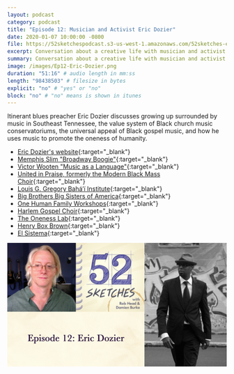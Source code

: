```yaml
---
layout: podcast
category: podcast
title: "Episode 12: Musician and Activist Eric Dozier"
date: 2020-01-07 10:00:00 -0800
file: https://52sketchespodcast.s3-us-west-1.amazonaws.com/52sketches-episode-012-Eric-Dozier.mp3
excerpt: Conversation about a creative life with musician and activist Eric Dozier
summary: Conversation about a creative life with musician and activist Eric Dozier
image: /images/Ep12-Eric-Dozier.png
duration: "51:16" # audio length in mm:ss
length: "98438503" # filesize in bytes
explicit: "no" # "yes" or "no"
block: "no" # "no" means is shown in itunes
---
```


Itinerant blues preacher Eric Dozier discusses
growing up surrounded by music in Southeast Tennessee,
the value system of Black church music conservatoriums,
the universal appeal of Black gospel music,
and how he uses music to promote the oneness of humanity.

- [Eric Dozier's website](http://ericdozier.com){:target="_blank"}
- [Memphis Slim "Broadway Boogie"](https://www.youtube.com/watch?v=pNHLz07bbWw){:target="_blank"}
- [Victor Wooten "Music as a Language"](https://www.youtube.com/watch?v=2zvjW9arAZ0){:target="_blank"}
- [United in Praise, formerly the Modern Black Mass Choir](https://unitedinpraise.weebly.com){:target="_blank"}
- [Louis G. Gregory Bahá’í Institute](https://www.lgbi.org){:target="_blank"}
- [Big Brothers Big Sisters of America](https://www.bbbs.org){:target="_blank"}
- [One Human Family Workshops](http://www.onehumanfamily.org){:target="_blank"}
- [Harlem Gospel Choir](http://harlemgospelchoir.com){:target="_blank"}
- [The Oneness Lab](https://www.onenesslab.com){:target="_blank"}
- [Henry Box Brown](https://en.wikipedia.org/wiki/Henry_Box_Brown){:target="_blank"}
- [El Sistema](https://en.wikipedia.org/wiki/El_Sistema){:target="_blank"}

![52 Sketches episode 12 — Eric Dozier](/images/Ep12-Eric-Dozier.png)

